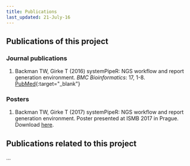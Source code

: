 ```yaml
---
title: Publications
last_updated: 21-July-16
---
```


## Publications of this project 

### Journal publications

1. Backman TW, Girke T (2016) systemPipeR: NGS workflow and report generation environment. *BMC Bioinformatics*: 17, 1-8. [PubMed](http://www.ncbi.nlm.nih.gov/pubmed/27650223){:target="_blank"}


### Posters

1. Backman TW, Girke T (2017) systemPipeR: NGS workflow and report generation environment. Poster presented at ISMB 2017 in Prague. Download [here](https://drive.google.com/open?id=0B-lLYVUOliJFV1RGMkcyblBjekk).

## Publications related to this project

...


